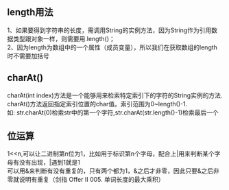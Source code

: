 ## length用法
1、如果要得到字符串的长度，需调用String的实例方法，因为String作为引用数据类型跟对象一样，则需要用.length()；\
2、因为length为数组中的一个属性（成员变量），所以我们在获取数组的length时不需要加括号

## charAt()
charAt(int index)方法是一个能够用来检索特定索引下的字符的String实例的方法.\
charAt()方法返回指定索引位置的char值。索引范围为0~length()-1.\
如: str.charAt(0)检索str中的第一个字符,str.charAt(str.length()-1)检索最后一个

## 位运算
1<<n,可以让二进制第n位为1，比如用于标识第n个字母，配合上|用来判断某个字母有没有出现，|遇到1就是1\
可以用&来判断有没有重复的，只有两个都为1，&之后才非零，因此只要&之后非零就说明有重复（剑指 Offer II 005. 单词长度的最大乘积）

